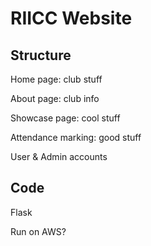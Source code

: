 # RIICC Website

## Structure

Home page: club stuff

About page: club info

Showcase page: cool stuff

Attendance marking: good stuff

User & Admin accounts

## Code

Flask

Run on AWS?
